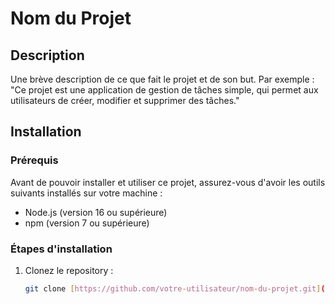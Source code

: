 # Nom du Projet

## Description
Une brève description de ce que fait le projet et de son but. Par exemple :  
"Ce projet est une application de gestion de tâches simple, qui permet aux utilisateurs de créer, modifier et supprimer des tâches."

## Installation

### Prérequis
Avant de pouvoir installer et utiliser ce projet, assurez-vous d'avoir les outils suivants installés sur votre machine :

- Node.js (version 16 ou supérieure)
- npm (version 7 ou supérieure)

### Étapes d'installation

1. Clonez le repository :
   ```bash
   git clone [https://github.com/votre-utilisateur/nom-du-projet.git](https://github.com/fasise/https---github.com-fasise-RecommenderSystemSchoolProjectECC)
